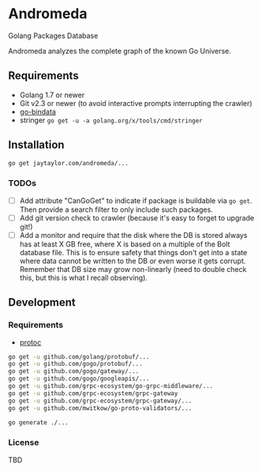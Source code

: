# Andromeda

Golang Packages Database

Andromeda analyzes the complete graph of the known Go Universe.

## Requirements

* Golang 1.7 or newer
* Git v2.3 or newer (to avoid interactive prompts interrupting the crawler)
* [go-bindata](https://github.com/jteeuwen/go-bindata)
* stringer `go get -u -a golang.org/x/tools/cmd/stringer`

## Installation

```bash
go get jaytaylor.com/andromeda/...
```

### TODOs

- [ ] Add attribute "CanGoGet" to indicate if package is buildable via `go get`.  Then provide a search filter to only include such packages.
- [ ] Add git version check to crawler (because it's easy to forget to upgrade git!)
- [ ] Add a monitor and require that the disk where the DB is stored always has at least X GB free, where X is based on a multiple of the Bolt database file.  This is to ensure safety that things don't get into a state where data cannot be written to the DB or even worse it gets corrupt.  Remember that DB size may grow non-linearly (need to double check this, but this is what I recall observing).

## Development

### Requirements

* [protoc](https://github.com/google/protobuf/releases)

```bash
go get -u github.com/golang/protobuf/...
go get -u github.com/gogo/protobuf/...
go get -u github.com/gogo/gateway/...
go get -u github.com/gogo/googleapis/...
go get -u github.com/grpc-ecosystem/go-grpc-middleware/...
go get -u github.com/grpc-ecosystem/grpc-gateway
go get -u github.com/grpc-ecosystem/grpc-gateway/...
go get -u github.com/mwitkow/go-proto-validators/...

go generate ./...
```

### License

TBD


